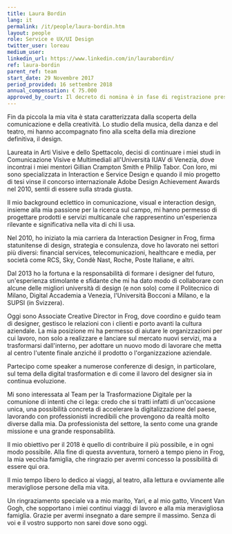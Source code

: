 ```yaml
---
title: Laura Bordin
lang: it
permalink: /it/people/laura-bordin.htm
layout: people
role: Service e UX/UI Design
twitter_user: loreau
medium_user:
linkedin_url: https://www.linkedin.com/in/laurabordin/
ref: laura-bordin
parent_ref: team
start_date: 29 Novembre 2017
period_provided: 16 settembre 2018
annual_compensation: € 75.000
approved_by_court: Il decreto di nomina è in fase di registrazione presso la Corte dei Conti.
---
```

Fin da piccola la mia vita è stata caratterizzata dalla scoperta della comunicazione e della creatività. Lo studio della musica, della danza e del teatro, mi hanno accompagnato fino alla scelta della mia direzione definitiva, il design.

Laureata in Arti Visive e dello Spettacolo, decisi di continuare i miei studi in Comunicazione Visive e Multimediali all'Università IUAV di Venezia, dove incontrai i miei mentori Gillian Crampton Smith e Philip Tabor. Con loro, mi sono specializzata in Interaction e Service Design e quando il mio progetto di tesi vinse il concorso internazionale Adobe Design Achievement Awards nel 2010, sentii di essere sulla strada giusta.

Il mio background eclettico in comunicazione, visual e interaction design, insieme alla mia passione per la ricerca sul campo, mi hanno permesso di progettare prodotti e servizi multicanale che rappresentino un'esperienza rilevante e significativa nella vita di chi li usa.

Nel 2010, ho iniziato la mia carriera da Interaction Designer in Frog, firma statunitense di design, strategia e consulenza, dove  ho lavorato nei settori più diversi: financial services,  telecomunicazioni, healthcare e media, per società come RCS, Sky, Condè Nast, Roche, Poste Italiane, e altri.

Dal 2013 ho la fortuna e la responsabilità di formare i designer del futuro, un'esperienza stimolante e sfidante che mi ha dato modo di collaborare con alcune delle migliori università di design (e non solo) come il Politecnico di Milano, Digital Accademia a Venezia, l'Università Bocconi a Milano, e la SUPSI (in Svizzera).

Oggi sono Associate Creative Director in Frog, dove coordino e guido team di designer, gestisco le relazioni con i clienti e porto avanti la cultura aziendale. La mia posizione mi ha permesso di aiutare le organizzazioni per cui lavoro, non solo a realizzare e lanciare sul mercato nuovi servizi, ma a trasformarsi dall'interno, per adottare un nuovo modo di lavorare che metta al centro l'utente finale anziché il prodotto o l'organizzazione aziendale.

Partecipo come speaker a numerose conferenze di design, in particolare, sul tema della digital trasformation e di come il lavoro del designer sia in continua evoluzione.

Mi sono interessata al Team per la Trasformazione Digitale per la comunione di intenti che ci lega: credo che si tratti infatti di un'occasione unica, una possibilità concreta di accelerare la digitalizzazione del paese, lavorando con professionisti incredibili che provengono da realtà molto diverse dalla mia. Da professionista del settore, la sento come una grande missione e una grande responsabilità.

Il mio obiettivo per il 2018 è quello di contribuire il più possibile, e in ogni modo possibile. Alla fine di questa avventura, tornerò a tempo pieno in Frog, la mia vecchia famiglia, che ringrazio per avermi concesso la possibilità di essere qui ora.

Il mio tempo libero lo dedico ai viaggi, al teatro, alla lettura e ovviamente alle meravigliose persone della mia vita.

Un ringraziamento speciale va a mio marito, Yari, e al mio gatto, Vincent Van Gogh, che sopportano i miei continui viaggi di lavoro e alla mia meravigliosa famiglia.
Grazie per avermi insegnato a dare sempre il massimo. Senza di voi e il vostro supporto non sarei dove sono oggi.